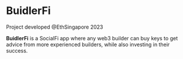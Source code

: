 # BuidlerFi

Project developed @EthSingapore 2023

**BuidlerFi** is a SocialFi app where any web3 builder can buy keys to get advice from more experienced builders, while also investing in their success.
